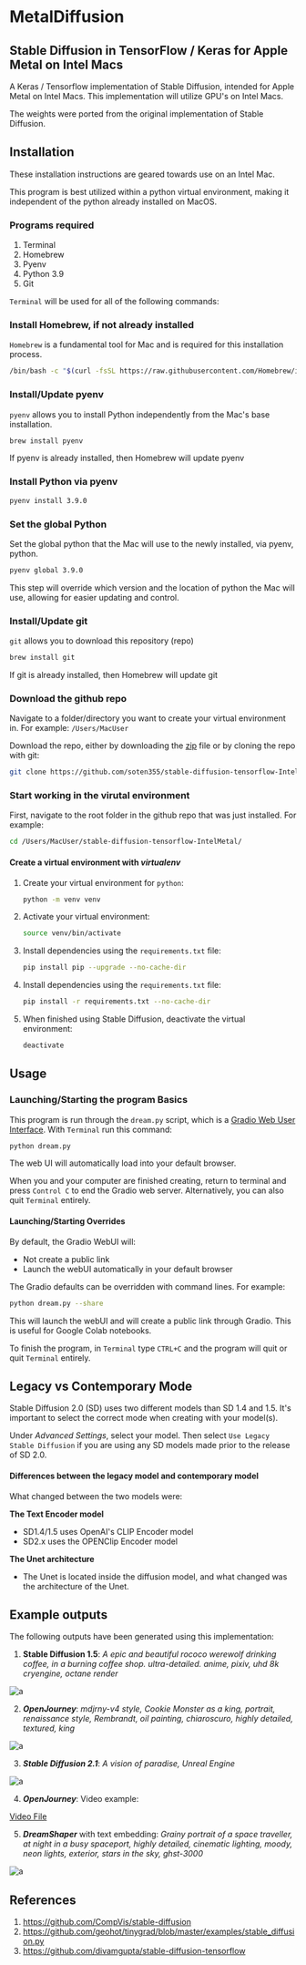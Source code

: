 # MetalDiffusion
## Stable Diffusion in TensorFlow / Keras for Apple Metal on Intel Macs

A Keras / Tensorflow implementation of Stable Diffusion, intended for Apple Metal on Intel Macs. This implementation will utilize GPU's on Intel Macs.

The weights were ported from the original implementation of Stable Diffusion.



## Installation

These installation instructions are geared towards use on an Intel Mac.

This program is best utilized within a python virtual environment, making it independent of the python already installed on MacOS.
### Programs required

1) Terminal
2) Homebrew
3) Pyenv
4) Python 3.9
5) Git

`Terminal` will be used for all of the following commands:

### Install Homebrew, if not already installed

`Homebrew` is a fundamental tool for Mac and is required for this installation process.

```bash
/bin/bash -c "$(curl -fsSL https://raw.githubusercontent.com/Homebrew/install/HEAD/install.sh)"
```

### Install/Update pyenv

`pyenv` allows you to install Python independently from the Mac's base installation.

```bash
brew install pyenv
```

If pyenv is already installed, then Homebrew will update pyenv

### Install Python via pyenv

```bash
pyenv install 3.9.0
```

### Set the global Python

Set the global python that the Mac will use to the newly installed, via pyenv, python.

```bash
pyenv global 3.9.0
```

This step will override which version and the location of python the Mac will use, allowing for easier updating and control.

### Install/Update git

`git` allows you to download this repository (repo)

```bash
brew install git
```

If git is already installed, then Homebrew will update git

### Download the github repo

Navigate to a folder/directory you want to create your virtual environment in. For example: `/Users/MacUser`

Download the repo, either by downloading the
[zip](https://github.com/soten355/stable-diffusion-tensorflow-IntelMetal/archive/refs/heads/master.zip)
file or by cloning the repo with git:

```bash
git clone https://github.com/soten355/stable-diffusion-tensorflow-IntelMetal.git
```

### Start working in the virutal environment

First, navigate to the root folder in the github repo that was just installed. For example:

```bash
cd /Users/MacUser/stable-diffusion-tensorflow-IntelMetal/
```

#### Create a virtual environment with *virtualenv*

1) Create your virtual environment for `python`:

    ```bash
    python -m venv venv
    ```
   
2) Activate your virtual environment:

    ```bash
    source venv/bin/activate
    ```
3) Install dependencies using the `requirements.txt` file:

    ```bash
    pip install pip --upgrade --no-cache-dir
    ```

4) Install dependencies using the `requirements.txt` file:

    ```bash
    pip install -r requirements.txt --no-cache-dir
    ```
    
5) When finished using Stable Diffusion, deactivate the virtual environment:
    
    ```bash
    deactivate
    ```

## Usage

### Launching/Starting the program Basics

This program is run through the `dream.py` script, which is a [Gradio Web User Interface](https://gradio.app/). With `Terminal` run this command:

```bash
python dream.py
```

The web UI will automatically load into your default browser.

When you and your computer are finished creating, return to terminal and press `Control C` to end the Gradio web server. Alternatively, you can also quit `Terminal` entirely.

#### Launching/Starting Overrides
By default, the Gradio WebUI will:
* Not create a public link
* Launch the webUI automatically in your default browser

The Gradio defaults can be overridden with command lines. For example:

```bash
python dream.py --share
```
This will launch the webUI and will create a public link through Gradio. This is useful for Google Colab notebooks.

To finish the program, in `Terminal` type `CTRL+C` and the program will quit or quit `Terminal` entirely.

## Legacy vs Contemporary Mode

Stable Diffusion 2.0 (SD) uses two different models than SD 1.4 and 1.5. It's important to select the correct mode when creating with your model(s).

Under *Advanced Settings*, select your model. Then select `Use Legacy Stable Diffusion` if you are using any SD models made prior to the release of SD 2.0.

#### Differences between the legacy model and contemporary model

What changed between the two models were:

**The Text Encoder model**

* SD1.4/1.5 uses OpenAI's CLIP Encoder model
* SD2.x uses the OPENClip Encoder model

**The Unet architecture**
* The Unet is located inside the diffusion model, and what changed was the architecture of the Unet.

## Example outputs 

The following outputs have been generated using this implementation:

1) **Stable Diffusion 1.5**: *A epic and beautiful rococo werewolf drinking coffee, in a burning coffee shop. ultra-detailed. anime, pixiv, uhd 8k cryengine, octane render*

![a](creations/7771775831-SD1p5.png)


2) ***OpenJourney***: *mdjrny-v4 style, Cookie Monster as a king, portrait, renaissance style, Rembrandt, oil painting, chiaroscuro, highly detailed, textured, king*

![a](creations/965345875.01.png)


3) ***Stable Diffusion 2.1***: *A vision of paradise, Unreal Engine*

![a](creations/14804316391.png)

4) ***OpenJourney***: Video example:

[Video File](creations/videoExample.mp4)

5) ***DreamShaper*** with <ghst-3000> text embedding: *Grainy portrait of a space traveller, at night in a busy spaceport, highly detailed, cinematic lighting, moody, neon lights, exterior, stars in the sky, ghst-3000*

![a](creations/4530009741.png)

## References

1) https://github.com/CompVis/stable-diffusion
2) https://github.com/geohot/tinygrad/blob/master/examples/stable_diffusion.py
3) https://github.com/divamgupta/stable-diffusion-tensorflow
